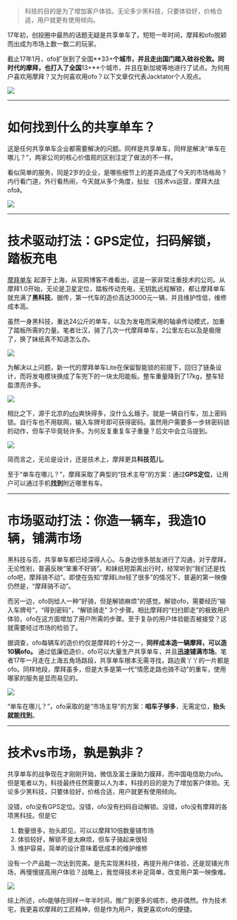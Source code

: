 > 科技的目的是为了增加客户体验。无论多少黑科技，只要体验好，价格合适，用户就更有使用倾向。

17年初，创投圈中最热的话题无疑是共享单车了。短短一年时间，摩拜和ofo脱颖而出成为市场上数一数二的玩家。

截止17年1月，ofo扩张到了全国**33+**个城市，并且走出国门踏入硅谷伦敦。同时代的摩拜，也打入了全国**13+**个城市，并且在新加坡等地进行了试点。为何用户喜欢用摩拜？又为何喜欢用ofo？以下文章仅代表Jacktator个人观点。

![](/assets/sharing-bike-banner.jpg)

---

# 如何找到什么的共享单车？

这是任何共享单车企业都需要解决的问题。同样是共享单车，同样是解决“单车在哪儿？”，两家公司的核心价值观的区别注定了做法的不一样。

看似简单的服务，同是2岁的企业，是哪些细节上的差异造成了今天的市场格局？内行看门道，外行看热闹，今天就从多个角度，扯扯 《技术vs运营，摩拜大战ofo》。

![](/assets/bike-share.jpg)

---

# 技术驱动打法：GPS定位，扫码解锁，踏板充电

[摩拜单车](http://mobike.com/cn/) 起源于上海，从官网博客不难看出，这是一家非常注重技术的公司。从摩拜1.0开始，无论是卫星定位，踏板传动充电，无钥匙远程解锁，都让摩拜单车就充满了**黑科技**。据传，第一代车的造价高达3000元一辆，并且维护性低，维修成本高。

虽然一身黑科技，重达24公斤的单车，以及为发电而采用的轴承传动模式，加重了踏板所需的力量。笔者壮汉，骑了几次一代摩拜单车，2公里左右以及是极限了，换了妹纸真不知道怎么办。

![](/assets/19c689fb2d5c4c38bfc8f50bdf2d8d35_th.jpg)

为解决以上问题，新一代的摩拜单车Lite在保留智能锁的前提下，回归了链条设计，而将发电模块换成了车兜下的一块太阳能板。整车重量降到了17kg，整车轻盈漂亮许多。

![](/assets/32d57b655fce82ba74d59672db59dec4.jpg)

相比之下，源于北京的[ofo](http://www.ofo.so/)爽快得多，没什么幺蛾子。就是一辆自行车，加上密码锁。自行车也不用联网，输入车牌号即可获得密码。虽然用户需要多一步转密码锁的动作，但车子毕竟轻许多。为何反复重复车子重量？后文中会立马提到。

![](/assets/e80461a4-cb40-11e6-96db-a1eec4097f76_1280x720.JPG)

简而言之，无论是设计，还是技术上，摩拜更具**科技范儿**。

至于“单车在哪儿？”，摩拜采取了典型的“技术主导”的方案：通过**GPS定位**，让用户可以通过手机**找到**附近哪里有车。

---

# 市场驱动打法：你造一辆车，我造10辆，铺满市场

黑科技与否，共享单车都已经深得人心。与身边很多朋友进行了沟通，对于摩拜，无论性别，普遍反映“笨重不好骑”。和妹纸短距离出行时，经常听到“我们还是找ofo吧，摩拜骑不动”。即使在告知“摩拜Lite轻了很多”的情况下，普遍的第一映像仍然是，“摩拜骑不动”。

而另一边，ofo则给人一种“好骑，但是解锁麻烦”的感觉。解锁ofo，需要经历“输入车牌号”，“得到密码”，“解锁骑走” 3个步骤。相比摩拜的“扫扫即走”的极致用户体验，ofo在这方面增加了用户所需的步骤。至于复杂的用户体验能否被接受？这就需要经过市场的检验了。

据调查，ofo每辆车的造价约仅是摩拜的十分之一，**同样成本造一辆摩拜，可以造10辆ofo。** 通过低廉低造价，ofo可以大量生产共享单车，并且**迅速铺满市场**。笔者17年一月走在上海五角场路段，共享单车根本无需寻找，路边黄丫丫的一片都是ofo。同样地段，摩拜虽多，但是大多是第一代“情愿走路也骑不动”的重车，使用哪家的服务是显而易见的。

![](/assets/141304588.jpg)

“单车在哪儿？”，ofo采取的是“市场主导”的方案：**咱车子够多**，无需定位，**抬头就能找到**。

---

# 技术vs市场，孰是孰非？

共享单车的战争现在才刚刚开始，微信及富士康助力膜拜，而中国电信助力ofo。但是笔者以为，科技最终任然需要以人为本，科技的目的是为了增加客户体验。无论多少黑科技，只要体验好，价格合适，用户就更有使用倾向。

没错，ofo没有GPS定位。没错，ofo没有扫码自动解锁。没错，ofo没有摩拜的各项黑科技。但是它

1. 数量很多，抬头即见，可以以摩拜10倍数量铺市场
2. 体验较好，解锁不是太麻烦，但车子骑起来很轻
3. 维护容易，简单的设计意味着低成本的维护维修

没有一个产品能一次达到完美。是先实现黑科技，再提升用户体验，还是现铺光市场，再慢慢提高用户体验？战略上，我觉得技术补足简单，改变用户第一映像难。

![](/assets/ofo.jpg)

综上所述，ofo能够在同样一年半时间，推广到更多的城市，绝非偶然。作为技术宅，我更喜欢摩拜的工匠精神，但是作为用户，我更喜欢ofo的便捷。